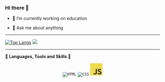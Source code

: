 ### Hi there 👋

- 🔭 I’m currently working on education
<!-- - 🌱 I’m currently learning  -->
<!-- - 👯 I’m looking to collaborate on ... -->
<!-- - 🤔 I’m looking for help with ... -->
- 💬 Ask me about anything
<!-- - 📫 How to reach me: ... -->
<!-- - ⚡ Fun fact: ... -->

---

[![Top Langs](https://github-readme-stats.vercel.app/api/top-langs/?username=ToniCalfim&theme=cobalt&hide_title=true&langs_count=6&show_icons=true)](https://github.com/ToniCalfim/github-readme-stats) <!-- [![My Stats](https://github-readme-stats.vercel.app/api?username=ToniCalfim&show_icons=true&theme=radical&hide_title=true&show_icons=true)](https://github.com/ToniCalfim/github-readme-stats) --> ![](https://komarev.com/ghpvc/?username=ToniCalfim&color=ff69b4&style=for-the-badge&label=PROFILE+VIEWS)

<!-- https://eddiehubcommunity.github.io/awesome-github-profiles/profiles -->

---

**🚀 Languages, Tools and Skills 🚀**
<div align= "center" > 
  <code><img title="HTML" height="40" src="https://upload.wikimedia.org/wikipedia/commons/6/61/HTML5_logo_and_wordmark.svg"></code>
  <code><img title="CSS" height="40" src="https://upload.wikimedia.org/wikipedia/commons/d/d5/CSS3_logo_and_wordmark.svg"></code>
  <!-- <code><img title="JavaScript" height="20" src=""></code> -->
  <code><img alt="JavaScript" height="40" src="https://raw.githubusercontent.com/github/explore/80688e429a7d4ef2fca1e82350fe8e3517d3494d/topics/javascript/javascript.png"></code>
</div>
